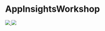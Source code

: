 # AppInsightsWorkshop

<a href="https://portal.azure.com/#create/Microsoft.Template/uri/https%3A%2F%2Fraw.githubusercontent.com%2FPerninManon%2FAppInsightsWorkshop%2Fmaster%2FAppInsightsWorkshop%2Fazuredeploy.json" target="_blank">
    <img src="http://azuredeploy.net/deploybutton.png"/>
</a>
<a href="http://armviz.io/#/?load=https%3A%2F%2Fraw.githubusercontent.com%2FPerninManon%2FAppInsightsWorkshop%2Fmaster%2FAppInsightsWorkshop%2Fazuredeploy.json" target="_blank">
    <img src="http://armviz.io/visualizebutton.png"/>
</a>
